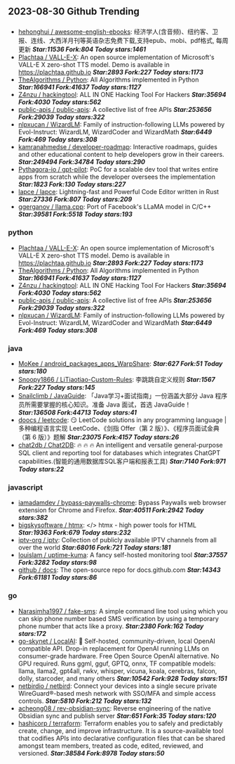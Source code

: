 ## 2023-08-30 Github Trending

### 
* [hehonghui / awesome-english-ebooks](https://github.com/hehonghui/awesome-english-ebooks): 经济学人(含音频)、纽约客、卫报、连线、大西洋月刊等英语杂志免费下载,支持epub、mobi、pdf格式, 每周更新 ***Star:11536 Fork:804 Today stars:1461***
* [Plachtaa / VALL-E-X](https://github.com/Plachtaa/VALL-E-X): An open source implementation of Microsoft's VALL-E X zero-shot TTS model. Demo is available in https://plachtaa.github.io ***Star:2893 Fork:227 Today stars:1173***
* [TheAlgorithms / Python](https://github.com/TheAlgorithms/Python): All Algorithms implemented in Python ***Star:166941 Fork:41637 Today stars:1127***
* [Z4nzu / hackingtool](https://github.com/Z4nzu/hackingtool): ALL IN ONE Hacking Tool For Hackers ***Star:35694 Fork:4030 Today stars:562***
* [public-apis / public-apis](https://github.com/public-apis/public-apis): A collective list of free APIs ***Star:253656 Fork:29039 Today stars:322***
* [nlpxucan / WizardLM](https://github.com/nlpxucan/WizardLM): Family of instruction-following LLMs powered by Evol-Instruct: WizardLM, WizardCoder and WizardMath ***Star:6449 Fork:469 Today stars:308***
* [kamranahmedse / developer-roadmap](https://github.com/kamranahmedse/developer-roadmap): Interactive roadmaps, guides and other educational content to help developers grow in their careers. ***Star:249494 Fork:34784 Today stars:290***
* [Pythagora-io / gpt-pilot](https://github.com/Pythagora-io/gpt-pilot): PoC for a scalable dev tool that writes entire apps from scratch while the developer oversees the implementation ***Star:1823 Fork:130 Today stars:227***
* [lapce / lapce](https://github.com/lapce/lapce): Lightning-fast and Powerful Code Editor written in Rust ***Star:27336 Fork:807 Today stars:209***
* [ggerganov / llama.cpp](https://github.com/ggerganov/llama.cpp): Port of Facebook's LLaMA model in C/C++ ***Star:39581 Fork:5518 Today stars:193***

### python
* [Plachtaa / VALL-E-X](https://github.com/Plachtaa/VALL-E-X): An open source implementation of Microsoft's VALL-E X zero-shot TTS model. Demo is available in https://plachtaa.github.io ***Star:2893 Fork:227 Today stars:1173***
* [TheAlgorithms / Python](https://github.com/TheAlgorithms/Python): All Algorithms implemented in Python ***Star:166941 Fork:41637 Today stars:1127***
* [Z4nzu / hackingtool](https://github.com/Z4nzu/hackingtool): ALL IN ONE Hacking Tool For Hackers ***Star:35694 Fork:4030 Today stars:562***
* [public-apis / public-apis](https://github.com/public-apis/public-apis): A collective list of free APIs ***Star:253656 Fork:29039 Today stars:322***
* [nlpxucan / WizardLM](https://github.com/nlpxucan/WizardLM): Family of instruction-following LLMs powered by Evol-Instruct: WizardLM, WizardCoder and WizardMath ***Star:6449 Fork:469 Today stars:308***

### java
* [MoKee / android_packages_apps_WarpShare](https://github.com/MoKee/android_packages_apps_WarpShare):  ***Star:627 Fork:51 Today stars:180***
* [Snoopy1866 / LiTiaotiao-Custom-Rules](https://github.com/Snoopy1866/LiTiaotiao-Custom-Rules): 李跳跳自定义规则 ***Star:1567 Fork:227 Today stars:145***
* [Snailclimb / JavaGuide](https://github.com/Snailclimb/JavaGuide): 「Java学习+面试指南」一份涵盖大部分 Java 程序员所需要掌握的核心知识。准备 Java 面试，首选 JavaGuide！ ***Star:136508 Fork:44713 Today stars:41***
* [doocs / leetcode](https://github.com/doocs/leetcode): 😏 LeetCode solutions in any programming language | 多种编程语言实现 LeetCode、《剑指 Offer（第 2 版）》、《程序员面试金典（第 6 版）》题解 ***Star:23075 Fork:4157 Today stars:26***
* [chat2db / Chat2DB](https://github.com/chat2db/Chat2DB): 🔥 🔥 🔥 An intelligent and versatile general-purpose SQL client and reporting tool for databases which integrates ChatGPT capabilities.(智能的通用数据库SQL客户端和报表工具) ***Star:7140 Fork:971 Today stars:22***

### javascript
* [iamadamdev / bypass-paywalls-chrome](https://github.com/iamadamdev/bypass-paywalls-chrome): Bypass Paywalls web browser extension for Chrome and Firefox. ***Star:40511 Fork:2942 Today stars:382***
* [bigskysoftware / htmx](https://github.com/bigskysoftware/htmx): </> htmx - high power tools for HTML ***Star:19363 Fork:679 Today stars:232***
* [iptv-org / iptv](https://github.com/iptv-org/iptv): Collection of publicly available IPTV channels from all over the world ***Star:68016 Fork:721 Today stars:181***
* [louislam / uptime-kuma](https://github.com/louislam/uptime-kuma): A fancy self-hosted monitoring tool ***Star:37557 Fork:3282 Today stars:98***
* [github / docs](https://github.com/github/docs): The open-source repo for docs.github.com ***Star:14343 Fork:61181 Today stars:86***

### go
* [Narasimha1997 / fake-sms](https://github.com/Narasimha1997/fake-sms): A simple command line tool using which you can skip phone number based SMS verification by using a temporary phone number that acts like a proxy. ***Star:2380 Fork:162 Today stars:172***
* [go-skynet / LocalAI](https://github.com/go-skynet/LocalAI): 🤖 Self-hosted, community-driven, local OpenAI compatible API. Drop-in replacement for OpenAI running LLMs on consumer-grade hardware. Free Open Source OpenAI alternative. No GPU required. Runs ggml, gguf, GPTQ, onnx, TF compatible models: llama, llama2, gpt4all, rwkv, whisper, vicuna, koala, cerebras, falcon, dolly, starcoder, and many others ***Star:10542 Fork:928 Today stars:151***
* [netbirdio / netbird](https://github.com/netbirdio/netbird): Connect your devices into a single secure private WireGuard®-based mesh network with SSO/MFA and simple access controls. ***Star:5810 Fork:212 Today stars:132***
* [acheong08 / rev-obsidian-sync](https://github.com/acheong08/rev-obsidian-sync): Reverse engineering of the native Obsidian sync and publish server ***Star:651 Fork:35 Today stars:120***
* [hashicorp / terraform](https://github.com/hashicorp/terraform): Terraform enables you to safely and predictably create, change, and improve infrastructure. It is a source-available tool that codifies APIs into declarative configuration files that can be shared amongst team members, treated as code, edited, reviewed, and versioned. ***Star:38584 Fork:8978 Today stars:50***
